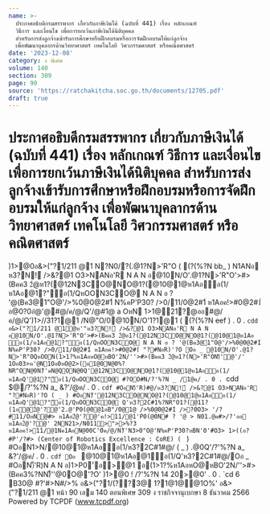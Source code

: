 ```yaml
---
name: >-
  ประกาศอธิบดีกรมสรรพากร เกี่ยวกับภาษีเงินได้ (ฉบับที่ 441) เรื่อง หลักเกณฑ์
  วิธีการ และเงื่อนไข เพื่อการยกเว้นภาษีเงินได้นิติบุคคล
  สำหรับการส่งลูกจ้างเข้ารับการศึกษาหรือฝึกอบรมหรือการจัดฝึกอบรมให้แก่ลูกจ้าง
  เพื่อพัฒนาบุคลากรด้านวิทยาศาสตร์ เทคโนโลยี วิศวกรรมศาสตร์ หรือคณิตศาสตร์
date: '2023-12-08'
category: ง พิเศษ
volume: 140
section: 309
page: 90
source: 'https://ratchakitcha.soc.go.th/documents/12705.pdf'
draft: true
---
```


# ประกาศอธิบดีกรมสรรพากร เกี่ยวกับภาษีเงินได้ (ฉบับที่ 441) เรื่อง หลักเกณฑ์ วิธีการ และเงื่อนไข เพื่อการยกเว้นภาษีเงินได้นิติบุคคล สำหรับการส่งลูกจ้างเข้ารับการศึกษาหรือฝึกอบรมหรือการจัดฝึกอบรมให้แก่ลูกจ้าง เพื่อพัฒนาบุคลากรด้านวิทยาศาสตร์ เทคโนโลยี วิศวกรรมศาสตร์ หรือคณิตศาสตร์

)1>@0อ&>("?1/211 @1 N?N0/?(.@1?N>'R"O ( (?(%?N bb_ ) N1ANอ ห3?N!์ />&?@1 O3>NANอ'R N A N อ@10N/O'.@1?N>'R"O'>#>(Bคค3 2ํ@ห1?(@12N3CO@NO@1?(@10@1@ห1Aอึอ(1/ห1Aอ@1?"ึอ(1/QหOON3CO@ N A N อ ? '@(Bค3@1"O@'/>%0@0@2#1์ N%คP'P30? />0/11/0@2#1์ ห1Aอค!>#0@2#1์ อ@0?0อํ@'@#@/ค/@/Q'/@#1@ a OหN 1>1@21?@ออ#@/ค/@/Q')1>//31?1@1 /N@"O/0@10N/O'1?1@1 ( (?(%?N eef ) . 0 . `cdd อ&>("?1/211 @1ํ@ห'"ห3?N!์ />&?@1 O3>NANอ'R N A N อ@10N/O'.@1?N>'R"O'>#>(Bคค3 2ํ@ห1?(@12N3CO@NO@1?(@10@1@ห1Aอ ึอ(1/ห1Aอ@1?"ึอ(1/QหOON3CO@ N A N อ ? '@(Bค3@1"O@'/>%0@0@2#1์ N%คP'P30? />0/11/0@2#1์ ห1Aอค!>#0@2#1์ "?#NอR)'?O Oอ _ @10N/O'.@1?N>'R"OQหOON(1>1?%ห1AอหO@หBO'2N/''>#>(Bคค3 2ํ@ห1?(N>'R"ON)็'ํ@'/' 1Oอ03>ห'@N1Oอ0หO@2>(อ1@0N@0%?NR"ON@0N)็'คN@QON@0Q'@12N3CO@NO@1?(@10@1@ห1Aอึอ(1/ ห1AอQ'@1?"ึอ(1/QหOON3CO@ #?OO#N/?'%?N _ /1@ค/ . 0 . `cdd $@/?'%?N a_ &?'/@ค/ . 0 . `cdf #OอN)็'R)#@/ห3?N!์ />&?@1 O3>NANอ'R "?#NอR)'?O ( _ ) #OอN)็'@12N3CO@NO@1?(@10@1@ห1Aอึอ(1/ห1AอQ'@1?"ึอ(1/QหOON3CO@ Q'ห3?2C#1%?NR"O1?(@11?(1อ@2ํ@'?@'2.@'P0(@0@1อB"/0@1@ />%0@0@2#1์ />?0O3> '/?#11/OหN@#> ห1Aอ2ํ@'?@'ค!>11/@1'P0(@0N# ? '@ > N01.@ค#>/?'ออ ห1Aอ2ํ@'?@' 2NN21>/N011>">>%?3 ห1Aอค!>11/@1Nค1AอN@00C'0์ค/@/N)็'N3>0"O@'N%คP'P30?หBN'0'#์O3> 1>((อ?#P'/?#> (Center of Robotics Excellence : CoRE) ( ` ) #OอN1>N/@10@1@ห1Aอึอ(1/ห3?2C#1#@/ ( _ ) .@0Q'/?'%?N a_ &?'/@ค/ . 0 . `cdf Oอ ` @10@1@ห1Aอ@1ึอ(1/Q'ห3?2C#1#@/Oอ _ #OอN)็'R)N A N อ)1>P0'์อ>@1 อ(1>1?%ห1AอหO@หBO'2N/''>#>(Bคค3%?NN)็''@0O@'?O' )1>@0 ! /?'%?N 14 20>@0' . 0 . `cd 6 B30@ #?'#>N#/>% อ&>("?1/(??3@ 1?1@1@@1O%' อ&>("?1/211 @1 หน้า 90 เลม 140 ตอนพิเศษ 309 ง ราชกิจจานุเบกษา 8 ธันวาคม 2566 Powered by TCPDF (www.tcpdf.org)

